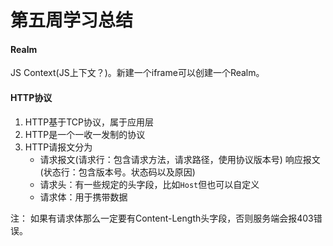 # 第五周学习总结

#### Realm

JS Context(JS上下文？)。新建一个iframe可以创建一个Realm。

#### HTTP协议

1. HTTP基于TCP协议，属于应用层
2. HTTP是一个一收一发制的协议
3. HTTP请报文分为
   * 请求报文(请求行：包含请求方法，请求路径，使用协议版本号) 响应报文(状态行：包含版本号。状态码以及原因)
   * 请求头：有一些规定的头字段，比如`Host`但也可以自定义
   * 请求体：用于携带数据

注： 如果有请求体那么一定要有Content-Length头字段，否则服务端会报403错误。

